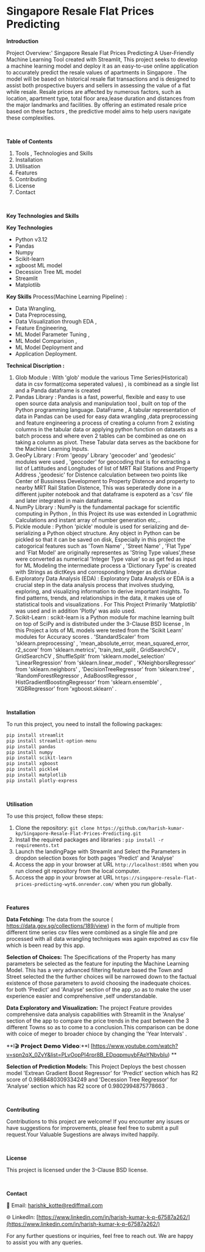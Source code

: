 # Singapore Resale Flat Prices Predicting


**Introduction**

Project Overview:' Singapore Resale Flat Prices Predicting:A User-Friendly Machine Learning Tool created with Streamlit, This project seeks to develop a machine learning model and deploy it as an easy-to-use online application to accurately predict the resale values of apartments in Singapore . The model will be based on historical resale flat transactions and is designed to assist both prospective buyers and sellers in assessing the value of a flat while resale. Resale prices are affected by numerous factors, such as location, apartment type, total floor area,lease duration and distances from the major landmarks and facilities. By offering an estimated resale price based on these factors , the predictive model aims to help users navigate these complexities.

<br />

**Table of Contents**

1. Tools , Technologies and Skills
2. Installation
3. Utilisation
4. Features
5. Contributing
6. License
7. Contact

<br />

**Key Technologies and Skills**

**Key Technologies**
- Python v3.12
- Pandas 
- Numpy
- Scikit-learn
- xgboost ML model
- Decession Tree ML model
- Streamlit
- Matplotlib

**Key Skills**
Process(Machine Learning Pipeline) : 
- Data Wrangling, 
- Data Preprocessing, 
- Data Visualization through EDA , 
- Feature Engineering, 
- ML Model Parameter Tuning , 
- ML Model Comparision , 
- ML Model Deployment and 
- Application Deployment.


**Technical Discription :**
1. Glob Module : With 'glob' module the various Time Series(Historical) data in csv format(coma seperated values) , is combinead as a single list and a Panda dataframe is created
2. Pandas Library : Pandas is a fast, powerful, flexible and easy to use open source data analysis and manipulation tool , built on top of the Python programming language. DataFrame , A tabular representation of data in Pandas can be used for easy data wrangling ,data preprocessing and feature engineering a process of creating a column from 2 existing columns in the tabular data or applying python function on datasets as a batch process and where even 2 tables can be combined as one on taking a column as pivot. These Tabular data serves as the backbone for the Machine Learning Inputs.
3. GeoPy Library : From 'geopy' Library 'geocoder' and 'geodesic' modules were used , 'geocoder' for geocoding that is for extracting a list of Lattitudes and Longitudes of list of MRT Rail Stations and Property Address ,'geodesic' for Distence calculation between two points like Center of Bussiness Development to Property Distence and property to nearby MRT Rail Station Distence, This was seperatedly done in a different jupiter notebook and that dataframe is expoterd as a 'csv' file and later integrated in main dataframe.
4. NumPy Library : NumPy is the fundamental package for scientific computing in Python , In this Project its use was extended in Lograthmic Calculations and instant array of number generation etc,..
5. Pickle module : Python 'pickle' module is used for serializing and de-serializing a Python object structure. Any object in Python can be pickled so that it can be saved on disk, Especially in this project the catogorical features such as 'Town Name' , 'Street Name' , 'Flat Type' and 'Flat Model' are originally representes as 'String Type values',these were converted as numerical 'Integer Type value' so as get fed as input for ML Modeling the intermediate process a 'Dictionary Type' is created with Strings as dictKeys and corrosponding Integer as dictValue .
6. Exploratory Data Analysis (EDA) : Exploratory Data Analysis or EDA is a crucial step in the data analysis process that involves studying, exploring, and visualizing information to derive important insights. To find patterns, trends, and relationships in the data, it makes use of statistical tools and visualizations . For This Project Primarily 'Matplotlib' was used and in addition 'Plotly' was aslo used.
7. Scikit-Learn : scikit-learn is a Python module for machine learning built on top of SciPy and is distributed under the 3-Clause BSD license , In this Project a lots of ML models were tested from the 'Scikit Learn' modules for Accuracy scores . 'StandardScaler' from 'sklearn.preprocessing' , 'mean_absolute_error, mean_squared_error, r2_score' from 'sklearn.metrics', 'train_test_split , GridSearchCV , GridSearchCV , ShuffleSplit' from 'sklearn.model_selection' 'LinearRegression' from 'sklearn.linear_model' , 'KNeighborsRegressor' from 'sklearn.neighbors' , 'DecisionTreeRegressor' from 'sklearn.tree' , 'RandomForestRegressor , AdaBoostRegressor , HistGradientBoostingRegressor' from 'sklearn.ensemble' , 'XGBRegressor' from 'xgboost.sklearn' .


<br />

**Installation**

To run this project, you need to install the following packages:
```python
pip install streamlit
pip install streamlit-option-menu
pip install pandas
pip install numpy
pip install scikit-learn
pip install xgboost
pip install pickle4
pip install matplotlib
pip install plotly-express
```

<br />

**Utilisation**

To use this project, follow these steps:

1. Clone the repository: ```git clone https://github.com/harish-kumar-kp/Singapore-Resale-Flat-Prices-Predicting.git```
2. Install the required packages and libraries : ```pip install -r requirements.txt```
3. Launch the landingPage with Streamlit and Select the Parameters in dropdon selection boxes for both pages 'Predict' and 'Analyse'
4. Access the app in your browser at URL ```http://localhost:8501``` when you run cloned git repository from the local computer.
5. Access the app in your browser at URL ```https://singapore-resale-flat-prices-predicting-wyt6.onrender.com/``` when you run globally.


<br />

**Features**

**Data Fetching:** The data from the source ( https://data.gov.sg/collections/189/view) in the form of multiple from different time series csv files were combined as a single file and pre processed with all data wrangling techniques was again expotred as csv file which is been read by this app.

**Selection of Choices:** The Specifications of the Property has many parameters be selected as the feature for inputing the Machine Learning Model. This has a very advanced filtering feature based the Town and Street selected the the further choices will be narrowed down to the factual existence of those parameters to avoid choosing the inadequate choices. for both 'Predict' and 'Analyse' section of the app ,so as to make the user experience easier and comprehensive ,self understandable.   

**Data Exploratory and Visualization:** The project Feature provides comprehensive data analysis capabilities with Streamlit in the 'Analyse' section of the app to compare the price trends in the past between the 3 different Towns so as to come to a conclusion.This comparison can be done with coice of meger to broader chioce by changing the 'Year Intervals' . 

**I🎬 𝗣𝗿𝗼𝗷𝗲𝗰𝘁 𝗗𝗲𝗺𝗼 𝗩𝗶𝗱𝗲𝗼:**I [https://www.youtube.com/watch?v=spn2qX_0ZyY&list=PLvOopPI4rpr8B_EDpqpmuybFApYNbvbIu) **

**Selection of Prediction Models:** This Project Deploys the best chossen model 'Extrean Gradient Boost Regressor' for 'Predict' section which has R2 score of 0.9868480309334249 and 'Decession Tree Regressor' for 'Analyse' section which has R2 score of 0.9802994875778663 .

<br />

**Contributing**

Contributions to this project are welcome! If you encounter any issues or have suggestions for improvements, please feel free to submit a pull request.Your Valuable Sugestions are always invited happily.

<br />

**License**

This project is licensed under the 3-Clause BSD license.

<br />

**Contact**

📧 Email: harishk_kotte@rediffmail.com

🌐 LinkedIn: [https://www.linkedin.com/in/harish-kumar-k-p-67587a262/](https://www.linkedin.com/in/harish-kumar-k-p-67587a262/)

For any further questions or inquiries, feel free to reach out. We are happy to assist you with any queries.

